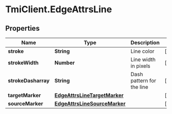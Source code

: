 # TmiClient.EdgeAttrsLine

## Properties
Name | Type | Description | Notes
------------ | ------------- | ------------- | -------------
**stroke** | **String** | Line color | [optional] 
**strokeWidth** | **Number** | Line width in pixels | [optional] 
**strokeDasharray** | **String** | Dash pattern for the line | [optional] 
**targetMarker** | [**EdgeAttrsLineTargetMarker**](EdgeAttrsLineTargetMarker.md) |  | [optional] 
**sourceMarker** | [**EdgeAttrsLineSourceMarker**](EdgeAttrsLineSourceMarker.md) |  | [optional] 
